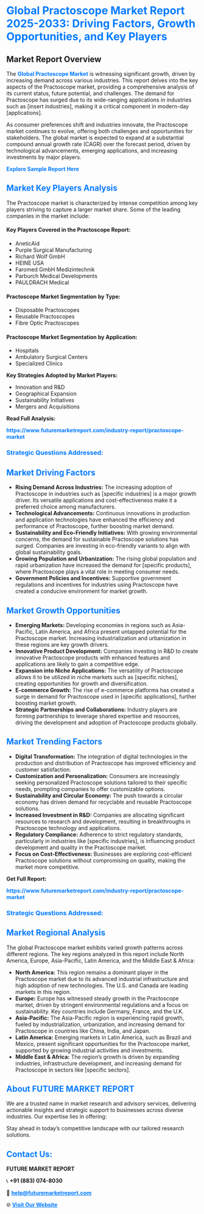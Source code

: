 <h1 style="color: #007BFF;">Global Practoscope Market Report 2025-2033: Driving Factors, Growth Opportunities, and Key Players</h1>

<section id="overview">
<h2>Market Report Overview</h2>
<p>The <a href="https://www.futuremarketreport.com/industry-report/practoscope-market" style="color: #007BFF; text-decoration: none;"><strong>Global Practoscope Market</strong></a> is witnessing significant growth, driven by increasing demand across various industries. This report delves into the key aspects of the Practoscope market, providing a comprehensive analysis of its current status, future potential, and challenges. The demand for Practoscope has surged due to its wide-ranging applications in industries such as [insert industries], making it a critical component in modern-day [applications].</p>
<p>As consumer preferences shift and industries innovate, the Practoscope market continues to evolve, offering both challenges and opportunities for stakeholders. The global market is expected to expand at a substantial compound annual growth rate (CAGR) over the forecast period, driven by technological advancements, emerging applications, and increasing investments by major players.</p>
</section>

<section id="overview">
<p><a href="https://www.futuremarketreport.com/request-sample/reportId=43146" style="color: #007BFF; text-decoration: none;"><strong>Explore Sample Report Here</strong></a></p>
</section>

<section id="key-players">
<h2 style="color: #007BFF;">Market Key Players Analysis</h2>
<p>The Practoscope market is characterized by intense competition among key players striving to capture a larger market share. Some of the leading companies in the market include:</p>
<h4>Key Players Covered in the Practoscope Report:</h4>
<ul><li>AneticAid</li><li>Purple Surgical Manufacturing</li><li>Richard Wolf GmbH</li><li>HEINE USA</li><li>Faromed GmbH Medizintechnik</li><li>Parburch Medical Developments</li><li>PAULDRACH Medical</li></ul>
<h4>Practoscope Market Segmentation by Type:</h4>
<ul><li>Disposable Practoscopes</li><li>Reusable Practoscopes</li><li>Fibre Optic Practoscopes</li></ul>

<h4>Practoscope Market Segmentation by Application:</h4>
<ul><li>Hospitals</li><li>Ambulatory Surgical Centers</li><li>Specialized Clinics</li></ul>
<p><strong>Key Strategies Adopted by Market Players:</strong></p>
<ul>
<li>Innovation and R&D</li>
<li>Geographical Expansion</li>
<li>Sustainability Initiatives</li>
<li>Mergers and Acquisitions</li>
</ul>
</section>

<section>
<p><strong>Read Full Analysis: </strong></p><a href="https://www.futuremarketreport.com/industry-report/practoscope-market" style="color: #007BFF; text-decoration: none;"><strong>https://www.futuremarketreport.com/industry-report/practoscope-market</strong></a>
<h3 style="color: #007BFF;">Strategic Questions Addressed:</h3>
</section>

<section id="driving-factors">
<h2 style="color: #007BFF;">Market Driving Factors</h2>
<ul>
<li><strong>Rising Demand Across Industries:</strong> The increasing adoption of Practoscope in industries such as [specific industries] is a major growth driver. Its versatile applications and cost-effectiveness make it a preferred choice among manufacturers.</li>
<li><strong>Technological Advancements:</strong> Continuous innovations in production and application technologies have enhanced the efficiency and performance of Practoscope, further boosting market demand.</li>
<li><strong>Sustainability and Eco-Friendly Initiatives:</strong> With growing environmental concerns, the demand for sustainable Practoscope solutions has surged. Companies are investing in eco-friendly variants to align with global sustainability goals.</li>
<li><strong>Growing Population and Urbanization:</strong> The rising global population and rapid urbanization have increased the demand for [specific products], where Practoscope plays a vital role in meeting consumer needs.</li>
<li><strong>Government Policies and Incentives:</strong> Supportive government regulations and incentives for industries using Practoscope have created a conducive environment for market growth.</li>
</ul>
</section>

<section id="growth-opportunities">
<h2 style="color: #007BFF;">Market Growth Opportunities</h2>
<ul>
<li><strong>Emerging Markets:</strong> Developing economies in regions such as Asia-Pacific, Latin America, and Africa present untapped potential for the Practoscope market. Increasing industrialization and urbanization in these regions are key growth drivers.</li>
<li><strong>Innovative Product Development:</strong> Companies investing in R&D to create innovative Practoscope products with enhanced features and applications are likely to gain a competitive edge.</li>
<li><strong>Expansion into Niche Applications:</strong> The versatility of Practoscope allows it to be utilized in niche markets such as [specific niches], creating opportunities for growth and diversification.</li>
<li><strong>E-commerce Growth:</strong> The rise of e-commerce platforms has created a surge in demand for Practoscope used in [specific applications], further boosting market growth.</li>
<li><strong>Strategic Partnerships and Collaborations:</strong> Industry players are forming partnerships to leverage shared expertise and resources, driving the development and adoption of Practoscope products globally.</li>
</ul>
</section>

<section id="trending-factors">
<h2 style="color: #007BFF;">Market Trending Factors</h2>
<ul>
<li><strong>Digital Transformation:</strong> The integration of digital technologies in the production and distribution of Practoscope has improved efficiency and customer satisfaction.</li>
<li><strong>Customization and Personalization:</strong> Consumers are increasingly seeking personalized Practoscope solutions tailored to their specific needs, prompting companies to offer customizable options.</li>
<li><strong>Sustainability and Circular Economy:</strong> The push towards a circular economy has driven demand for recyclable and reusable Practoscope solutions.</li>
<li><strong>Increased Investment in R&D:</strong> Companies are allocating significant resources to research and development, resulting in breakthroughs in Practoscope technology and applications.</li>
<li><strong>Regulatory Compliance:</strong> Adherence to strict regulatory standards, particularly in industries like [specific industries], is influencing product development and quality in the Practoscope market.</li>
<li><strong>Focus on Cost-Effectiveness:</strong> Businesses are exploring cost-efficient Practoscope solutions without compromising on quality, making the market more competitive.</li>
</ul>
</section>

<section>
<p><strong>Get Full Report: </strong></p><a href="https://www.futuremarketreport.com/industry-report/practoscope-market" style="color: #007BFF; text-decoration: none;"><strong>https://www.futuremarketreport.com/industry-report/practoscope-market</strong></a>
<h3 style="color: #007BFF;">Strategic Questions Addressed:</h3>
</section>


<section id="regional-analysis">
<h2 style="color: #007BFF;">Market Regional Analysis</h2>
<p>The global Practoscope market exhibits varied growth patterns across different regions. The key regions analyzed in this report include North America, Europe, Asia-Pacific, Latin America, and the Middle East & Africa:</p>
<ul>
<li><strong>North America:</strong> This region remains a dominant player in the Practoscope market due to its advanced industrial infrastructure and high adoption of new technologies. The U.S. and Canada are leading markets in this region.</li>
<li><strong>Europe:</strong> Europe has witnessed steady growth in the Practoscope market, driven by stringent environmental regulations and a focus on sustainability. Key countries include Germany, France, and the U.K.</li>
<li><strong>Asia-Pacific:</strong> The Asia-Pacific region is experiencing rapid growth, fueled by industrialization, urbanization, and increasing demand for Practoscope in countries like China, India, and Japan.</li>
<li><strong>Latin America:</strong> Emerging markets in Latin America, such as Brazil and Mexico, present significant opportunities for the Practoscope market, supported by growing industrial activities and investments.</li>
<li><strong>Middle East & Africa:</strong> The region’s growth is driven by expanding industries, infrastructure development, and increasing demand for Practoscope in sectors like [specific sectors].</li>
</ul>
</section>

<footer>
<h2 style="color: #007BFF;">About FUTURE MARKET REPORT</h2>
<p>We are a trusted name in market research and advisory services, delivering actionable insights and strategic support to businesses across diverse industries. Our expertise lies in offering:</p>

<p>Stay ahead in today’s competitive landscape with our tailored research solutions.</p>

<h2 style="color: #007BFF;">Contact Us:</h2>
<p><strong>FUTURE MARKET REPORT</strong></p>
<p>📞 <strong>+91 (883) 074-8030</strong></p>
<p>📧 <strong><a href="mailto:help@futuremarketreport.com" style="color: #007BFF;">help@futuremarketreport.com</a></strong></p>
<p>🌐 <strong><a href="https://www.futuremarketreport.com/" style="color: #007BFF;">Visit Our Website</a></strong></p>
</footer>